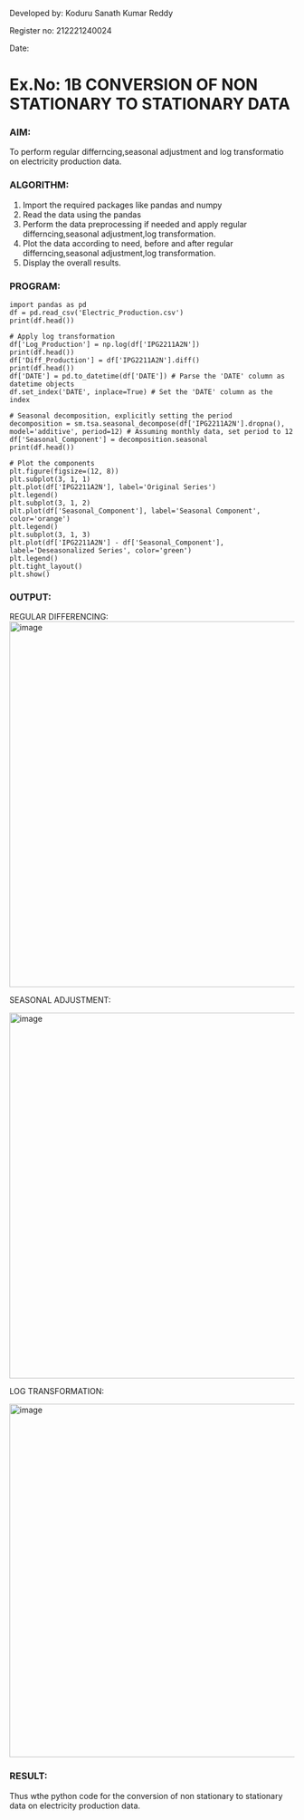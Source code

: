 Developed by: Koduru Sanath Kumar Reddy

Register no: 212221240024

Date: 
 
# Ex.No: 1B                     CONVERSION OF NON STATIONARY TO STATIONARY DATA


### AIM:
To perform regular differncing,seasonal adjustment and log transformatio on electricity production data.
### ALGORITHM:
1. Import the required packages like pandas and numpy
2. Read the data using the pandas
3. Perform the data preprocessing if needed and apply regular differncing,seasonal adjustment,log transformation.
4. Plot the data according to need, before and after regular differncing,seasonal adjustment,log transformation.
5. Display the overall results.
### PROGRAM:
~~~
import pandas as pd
df = pd.read_csv('Electric_Production.csv')
print(df.head())

# Apply log transformation
df['Log_Production'] = np.log(df['IPG2211A2N'])
print(df.head())
df['Diff_Production'] = df['IPG2211A2N'].diff()
print(df.head())
df['DATE'] = pd.to_datetime(df['DATE']) # Parse the 'DATE' column as datetime objects
df.set_index('DATE', inplace=True) # Set the 'DATE' column as the index

# Seasonal decomposition, explicitly setting the period
decomposition = sm.tsa.seasonal_decompose(df['IPG2211A2N'].dropna(), model='additive', period=12) # Assuming monthly data, set period to 12
df['Seasonal_Component'] = decomposition.seasonal
print(df.head())

# Plot the components
plt.figure(figsize=(12, 8))
plt.subplot(3, 1, 1)
plt.plot(df['IPG2211A2N'], label='Original Series')
plt.legend()
plt.subplot(3, 1, 2)
plt.plot(df['Seasonal_Component'], label='Seasonal Component', color='orange')
plt.legend()
plt.subplot(3, 1, 3)
plt.plot(df['IPG2211A2N'] - df['Seasonal_Component'], label='Deseasonalized Series', color='green')
plt.legend()
plt.tight_layout()
plt.show()
~~~
### OUTPUT:


REGULAR DIFFERENCING:
<img width="646" alt="image" src="https://github.com/user-attachments/assets/d21db9ce-e649-4005-90ae-5053dcf0af40">




SEASONAL ADJUSTMENT:


<img width="646" alt="image" src="https://github.com/user-attachments/assets/f2475f50-ffc6-4416-a8db-722a8d85b345">




LOG TRANSFORMATION:


<img width="624" alt="image" src="https://github.com/user-attachments/assets/81d88f6f-aef9-4e32-821e-3650f3bf9f48">




### RESULT:
Thus wthe python code for the conversion of non stationary to stationary data on electricity production
data.
